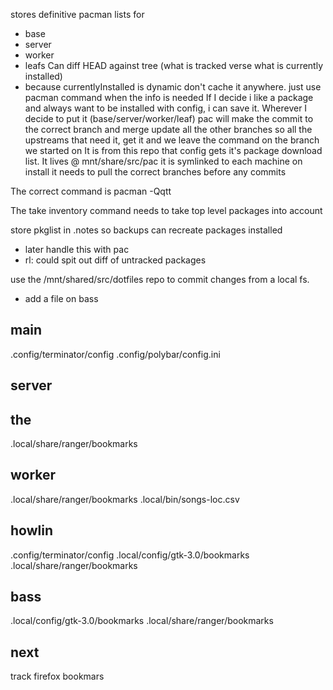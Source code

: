 
stores definitive pacman lists for
- base
- server
- worker
- leafs
Can diff HEAD against tree (what is tracked verse what is currently installed)
- because currentlyInstalled is dynamic don't cache it anywhere. just use pacman
    command when the info is needed
If I decide i like a package and always want to be installed with config, i can
save it. Wherever I decide to put it (base/server/worker/leaf) pac will make the
commit to the correct branch and merge update all the other branches so all the
upstreams that need it, get it and we leave the command on the branch we started
on
It is from this repo that config gets it's package download list.
It lives @ mnt/share/src/pac
it is symlinked to each machine on install
it needs to pull the correct branches before any commits

The correct command is pacman -Qqtt

The take inventory command needs to take top level packages into account

store pkglist in .notes so backups can recreate packages installed
- later handle this with pac
- rl: could spit out diff of untracked packages

use the /mnt/shared/src/dotfiles repo to commit changes from a local fs.
- add a file on bass


## main
.config/terminator/config
.config/polybar/config.ini

## server

## the
.local/share/ranger/bookmarks

## worker
.local/share/ranger/bookmarks
.local/bin/songs-loc.csv

## howlin
.config/terminator/config
.local/config/gtk-3.0/bookmarks
.local/share/ranger/bookmarks

## bass
.local/config/gtk-3.0/bookmarks
.local/share/ranger/bookmarks

## next
track firefox bookmars
